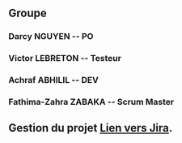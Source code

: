 ## Groupe

### Darcy NGUYEN -- PO
### Victor LEBRETON -- Testeur
### Achraf ABHILIL -- DEV
### Fathima-Zahra ZABAKA -- Scrum Master

## Gestion du projet [Lien vers Jira](https://darssnguyen.atlassian.net).

